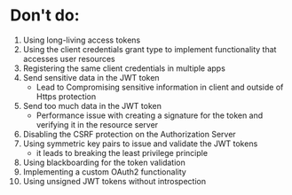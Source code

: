 # Don't do: 

1. Using long-living access tokens
2. Using the client credentials grant type to implement functionality that accesses user resources
3. Registering the same client credentials in multiple apps
4. Send sensitive data in the JWT token
	- Lead to Compromising sensitive information in client and outside of Https protection
5. Send too much data in the JWT token
	- Performance issue with creating a signature for the token and verifying it in the resource server
7. Disabling the CSRF protection on the Authorization Server
6. Using symmetric key pairs to issue and validate the JWT tokens
	- it leads to breaking the least privilege principle
8. Using blackboarding for the token validation
9. Implementing a custom OAuth2 functionality
10. Using unsigned JWT tokens without introspection
